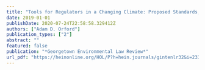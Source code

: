 ```yaml
---
title: "Tools for Regulators in a Changing Climate: Proposed Standards, State Policies, and Case Studies from the Western Grid"
date: 2019-01-01
publishDate: 2020-07-24T22:58:58.329412Z
authors: ["Adam D. Orford"]
publication_types: ["2"]
abstract: ""
featured: false
publication: "*Georgetown Environmental Law Review*"
url_pdf: "https://heinonline.org/HOL/P?h=hein.journals/gintenlr32&i=233"
---
```


